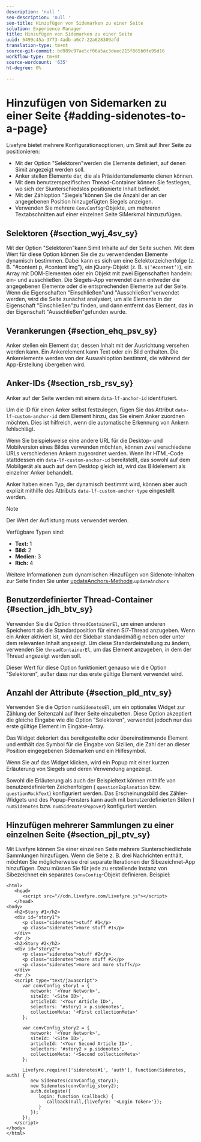 ```yaml
---
description: 'null '
seo-description: 'null '
seo-title: Hinzufügen von Sidemarken zu einer Seite
solution: Experience Manager
title: Hinzufügen von Sidemarken zu einer Seite
uuid: 6499c45a-3773-4adb-a6c7-22a628309afd
translation-type: tm+mt
source-git-commit: bd989c97ae5cf06a5ac3deec215f865b0fe95d16
workflow-type: tm+mt
source-wordcount: '635'
ht-degree: 0%

---
```



# Hinzufügen von Sidemarken zu einer Seite {#adding-sidenotes-to-a-page}

Livefyre bietet mehrere Konfigurationsoptionen, um Simit auf Ihrer Seite zu positionieren:

* Mit der Option &quot;Selektoren&quot;werden die Elemente definiert, auf denen Simit angezeigt werden soll.
* Anker stellen Elemente dar, die als Präsidentenelemente dienen können.
* Mit dem benutzerspezifischen Thread-Container können Sie festlegen, wo sich der Siunterschiedslos positionierte Inhalt befindet.
* Mit der Zähloption &quot;Siegels&quot;können Sie die Anzahl der an der angegebenen Position hinzugefügten Siegels anzeigen.
* Verwenden Sie mehrere `ConvConfig`-Objekte, um mehreren Textabschnitten auf einer einzelnen Seite SiMerkmal hinzuzufügen.

## Selektoren {#section_wyj_4sv_sy}

Mit der Option &quot;Selektoren&quot;kann Simit Inhalte auf der Seite suchen. Mit dem Wert für diese Option können Sie die zu verwendenden Elemente dynamisch bestimmen. Dabei kann es sich um eine Selektorzeichenfolge (z. B. &quot;#content p, #content img&quot;), ein jQuery-Objekt (z. B. `$(‘#content’)`), ein Array mit DOM-Elementen oder ein Objekt mit zwei Eigenschaften handeln: ein- und ausschließen. Die Siegels-App verwendet dann entweder die angegebenen Elemente oder die entsprechenden Elemente auf der Seite. Wenn die Eigenschaften &quot;Einschließen&quot;und &quot;Ausschließen&quot;verwendet werden, wird die Seite zunächst analysiert, um alle Elemente in der Eigenschaft &quot;Einschließen&quot;zu finden, und dann entfernt das Element, das in der Eigenschaft &quot;Ausschließen&quot;gefunden wurde.

## Verankerungen {#section_ehq_psv_sy}

Anker stellen ein Element dar, dessen Inhalt mit der Ausrichtung versehen werden kann. Ein Ankerelement kann Text oder ein Bild enthalten. Die Ankerelemente werden von der Auswahloption bestimmt, die während der App-Erstellung übergeben wird.

## Anker-IDs {#section_rsb_rsv_sy}

Anker auf der Seite werden mit einem `data-lf-anchor-id` identifiziert.

Um die ID für einen Anker selbst festzulegen, fügen Sie das Attribut `data-lf-custom-anchor-id` dem Element hinzu, das Sie einem Anker zuordnen möchten. Dies ist hilfreich, wenn die automatische Erkennung von Ankern fehlschlägt.

Wenn Sie beispielsweise eine andere URL für die Desktop- und Mobilversion eines Bildes verwenden möchten, können zwei verschiedene URLs verschiedenen Ankern zugeordnet werden. Wenn Ihr HTML-Code stattdessen ein `data-lf-custom-anchor-id` bereitstellt, das sowohl auf dem Mobilgerät als auch auf dem Desktop gleich ist, wird das Bildelement als einzelner Anker behandelt.

Anker haben einen Typ, der dynamisch bestimmt wird, können aber auch explizit mithilfe des Attributs `data-lf-custom-anchor-type` eingestellt werden.

>[!NOTE]
>
>Der Wert der Auflistung muss verwendet werden.

Verfügbare Typen sind:

* **Text:** 1
* **Bild:** 2
* **Medien:** 3
* **Rich:** 4

Weitere Informationen zum dynamischen Hinzufügen von Sidenote-Inhalten zur Seite finden Sie unter [updateAnchors-Methode](/help/implementation/c-app-integrations/c-sidenotes-integration/update-anchors-method.md).`updateAnchors`

## Benutzerdefinierter Thread-Container {#section_jdh_btv_sy}

Verwenden Sie die Option `threadContainerEl`, um einen anderen Speicherort als die Standardposition für einen Si7-Thread anzugeben. Wenn ein Anker aktiviert ist, wird der Sidebar standardmäßig neben oder unter dem relevanten Inhalt angezeigt. Um diese Standardeinstellung zu ändern, verwenden Sie `threadContainerEl`, um das Element anzugeben, in dem der Thread angezeigt werden soll.

Dieser Wert für diese Option funktioniert genauso wie die Option &quot;Selektoren&quot;, außer dass nur das erste gültige Element verwendet wird.

## Anzahl der Attribute {#section_pld_ntv_sy}

Verwenden Sie die Option `numSidenotesEl`, um ein optionales Widget zur Zählung der Seitenzahl auf Ihrer Seite einzubetten. Diese Option akzeptiert die gleiche Eingabe wie die Option &quot;Selektoren&quot;, verwendet jedoch nur das erste gültige Element im Eingabe-Array.

Das Widget dekoriert das bereitgestellte oder übereinstimmende Element und enthält das Symbol für die Eingabe von Sizilien, die Zahl der an dieser Position eingegebenen Sidemarken und ein Hilfesymbol.

Wenn Sie auf das Widget klicken, wird ein Popup mit einer kurzen Erläuterung von Siegels und deren Verwendung angezeigt.

Sowohl die Erläuterung als auch der Beispieltext können mithilfe von benutzerdefinierten Zeichenfolgen ( `questionExplanation` bzw. `questionMockText`) konfiguriert werden. Das Erscheinungsbild des Zähler-Widgets und des Popup-Fensters kann auch mit benutzerdefinierten Stilen ( `numSidenotes` bzw. `numSidenotesPopover`) konfiguriert werden.

## Hinzufügen mehrerer Sammlungen zu einer einzelnen Seite {#section_pjl_ptv_sy}

Mit Livefyre können Sie einer einzelnen Seite mehrere Siunterschiedlichste Sammlungen hinzufügen. Wenn die Seite z. B. drei Nachrichten enthält, möchten Sie möglicherweise drei separate Iterationen der Sibezeichnet-App hinzufügen. Dazu müssen Sie für jede zu erstellende Instanz von Sibezeichnet ein separates `ConvConfig`-Objekt definieren. Beispiel:

```
<html> 
   <head> 
      <script src="//cdn.livefyre.com/Livefyre.js"></script> 
   </head> 
<body> 
   <h2>Story #1</h2> 
   <div id="story1"> 
      <p class="sidenotes">stuff #1</p> 
      <p class="sidenotes">more stuff #1</p> 
   </div> 
   <hr /> 
   <h2>Story #2</h2> 
   <div id="story2"> 
      <p class="sidenotes">stuff #2</p> 
      <p class="sidenotes">more stuff #2</p> 
      <p class="sidenotes">more and more stuff</p> 
   </div> 
   <hr /> 
   <script type="text/javascript"> 
      var convConfig_story1 = { 
         network: '<Your Network>', 
         siteId: '<Site ID>', 
         articleId: '<Your Article ID>', 
         selectors: '#story1 > p.sidenotes', 
         collectionMeta: '<First collectionMeta>' 
      }; 
  
      var convConfig_story2 = { 
         network: '<Your Network>', 
         siteId: '<Site ID>', 
         articleId: '<Your Second Article ID>', 
         selectors: '#story2 > p.sidenotes', 
         collectionMeta: '<Second collectionMeta>' 
      }; 
  
      Livefyre.require(['sidenotes#1', 'auth'], function(Sidenotes, auth) { 
         new Sidenotes(convConfig_story1); 
         new Sidenotes(convConfig_story2); 
         auth.delegate({ 
            login: function (callback) { 
               callback(null,{livefyre: '<Login Token>'}); 
            } 
         }); 
      }); 
   </script> 
</body> 
</html>
```
